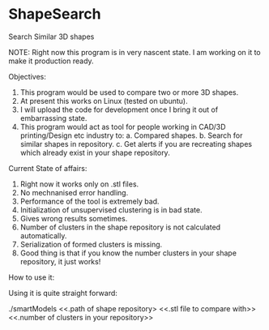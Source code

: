 # ShapeSearch
Search Similar 3D shapes

NOTE: Right now this program is in very nascent state. I am working on it to make it production ready.

Objectives:
1. This program would be used to compare two or more 3D shapes.
2. At present this works on Linux (tested on ubuntu).
3. I will upload the code for development once I bring it out of embarrassing state.
4. This program would act as tool for people working in CAD/3D printing/Design etc industry to:
    a. Compared shapes.
    b. Search for similar shapes in repository.
    c. Get alerts if you are recreating shapes which already exist in your shape repository.
    
Current State of affairs:
1. Right now it works only on .stl files.
2. No mechnanised error handling.
3. Performance of the tool is extremely bad.
4. Initialization of unsupervised clustering is in bad state.
5. Gives wrong results sometimes.
6. Number of clusters in the shape repository is not calculated automatically.
7. Serialization of formed clusters is missing.
8. Good thing is that if you know the number clusters in your shape repository, it just works!


How to use it:

Using it is quite straight forward:

./smartModels <<.path of shape repository> <<.stl file to compare with>> <<.number of clusters in your repository>>



